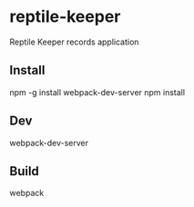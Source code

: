 # reptile-keeper
Reptile Keeper records application

## Install

  npm -g install webpack-dev-server
  npm install

## Dev

  webpack-dev-server

## Build

  webpack

